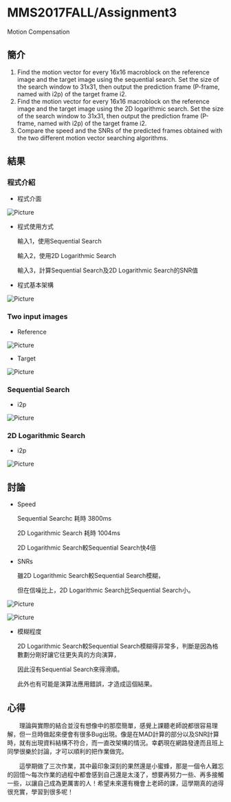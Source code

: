 # MMS2017FALL/Assignment3
Motion Compensation

## 簡介
1. Find the motion vector for every 16x16 macroblock on the reference image and the target image using the sequential search. Set the size of the search window to 31x31, then output the prediction frame (P-frame, named with i2p) of the target frame i2.
2. Find the motion vector for every 16x16 macroblock on the reference image and the target image using the 2D logarithmic search. Set the size of the search window to 31x31, then output the prediction frame (P-frame, named with i2p) of the target frame i2.
3. Compare the speed and the SNRs of the predicted frames obtained with the two different motion vector searching algorithms.

## 結果

### 程式介紹

* 程式介面

![Picture](step.jpg)

* 程式使用方式

  輸入1，使用Sequential Search
  
  輸入2，使用2D Logarithmic Search
  
  輸入3，計算Sequential Search及2D Logarithmic Search的SNR值
  
* 程式基本架構

![Picture](stepbystep.jpg)

### Two input images

* Reference

![Picture](reference.jpg)

* Target

![Picture](target.jpg)

### Sequential Search

* i2p

![Picture](sequentialsearch.jpg)


### 2D Logarithmic Search

* i2p

![Picture](2Dlogarithmicsearch.jpg)


## 討論

* Speed

  Sequential Searchc 耗時 3800ms
  
  2D Logarithmic Search 耗時 1004ms
  
  2D Logarithmic Search較Sequential Search快4倍
  

* SNRs

  雖2D Logarithmic Search較Sequential Search模糊，
  
  但在信噪比上，2D Logarithmic Search比Sequential Search小。

![Picture](tence.jpg)

![Picture](SNR.jpg)



* 模糊程度

  2D Logarithmic Search較Sequential Search模糊得非常多，判斷是因為格數劃分剛好讓它往更失真的方向演算，
  
  因此沒有Sequential Search來得滑順。
  
  此外也有可能是演算法應用錯誤，才造成這個結果。

## 心得

　　理論與實際的結合並沒有想像中的那麼簡單，感覺上課聽老師說都很容易理解，但一旦時做起來便會有很多Bug出現。像是在MAD計算的部分以及SNR計算時，就有出現資料結構不符合，而一直改架構的情況。幸虧現在網路發達而且班上同學很樂於討論，才可以順利的把作業做完。
  
　　這學期做了三次作業，其中最印象深刻的果然還是小蜜蜂，那是一個令人難忘的回憶～每次作業的過程中都會感到自己還是太淺了，想要再努力一些、再多接觸一些，以讓自己成為更厲害的人！希望未來還有機會上老師的課，這學期真的過得很充實，學習到很多呢！
